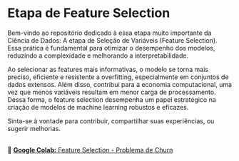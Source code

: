 # Etapa de Feature Selection

Bem-vindo ao repositório dedicado à essa etapa muito importante da Ciência de Dados: A etapa de Seleção de Variáveis (Feature Selection). Essa prática é fundamental para otimizar o desempenho dos modelos, reduzindo a complexidade e melhorando a interpretabilidade. 

Ao selecionar as features mais informativas, o modelo se torna mais preciso, eficiente e resistente a overfitting, especialmente em conjuntos de dados extensos. Além disso, contribui para a economia computacional, uma vez que menos variáveis resultam em menor carga de processamento. Dessa forma, o feature selection desempenha um papel estratégico na criação de modelos de machine learning robustos e eficazes.

Sinta-se à vontade para contribuir, compartilhar suas experiências, ou sugerir melhorias.<br><br>

🔗 [**Google Colab:** Feature Selection - Problema de Churn](https://github.com/wagnermoraesjr/Etapa_Feature_Selection/blob/main/Notebook_Feature_Selection_Problema_Churn_github.ipynb)
